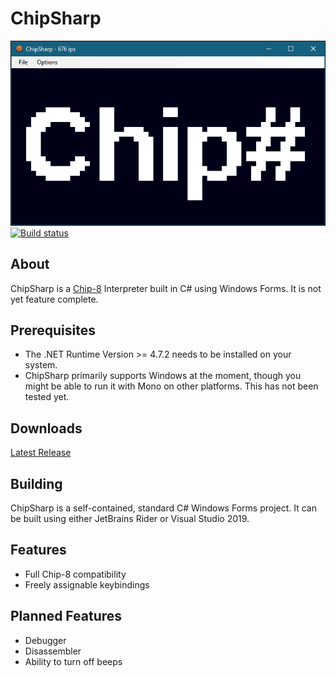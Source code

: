 # ChipSharp
![image](chipsharp.png)  
[![Build status](https://ci.appveyor.com/api/projects/status/vj7d8yiv00re982p/branch/master?svg=true)](https://ci.appveyor.com/project/Sairenity/chipsharp/branch/master)


## About
ChipSharp is a [Chip-8](https://en.wikipedia.org/wiki/CHIP-8) Interpreter built in C# using Windows Forms. It is not yet feature complete.

## Prerequisites
* The .NET Runtime Version >= 4.7.2 needs to be installed on your system.
* ChipSharp primarily supports Windows at the moment, though you might be able to run it with Mono on other platforms. This has not been tested yet.

## Downloads
[Latest Release](https://github.com/Sairenity/ChipSharp/releases/latest)

## Building
ChipSharp is a self-contained, standard C# Windows Forms project. It can be built using either JetBrains Rider or Visual Studio 2019.

## Features
* Full Chip-8 compatibility
* Freely assignable keybindings

## Planned Features
* Debugger
* Disassembler
* Ability to turn off beeps
